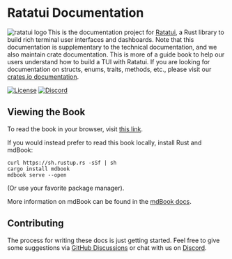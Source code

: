 # Ratatui Documentation

<img align="left" src="https://avatars.githubusercontent.com/u/125200832?s=128&v=4" alt="ratatui logo">

This is the documentation project for [Ratatui](https://github.com/tui-rs-revival/ratatui), a Rust
library to build rich terminal user interfaces and dashboards. Note that this documentation is supplementary
to the technical documentation, and we also maintain crate documentation. This is more of a guide book
to help our users understand how to build a TUI with Ratatui. If you are looking for documentation on
structs, enums, traits, methods, etc., please visit our [crates.io documentation](https://docs.rs/ratatui/0.21.0/ratatui/).

[![License](https://img.shields.io/crates/l/ratatui?style=for-the-badge)](./LICENSE)
[![Discord](https://img.shields.io/discord/1070692720437383208?label=discord&logo=discord&style=for-the-badge)](https://discord.gg/pMCEU9hNEj)

## Viewing the Book

To read the book in your browser, visit [this link](https://tui-rs-revival.github.io/ratatui-book/).

If you would instead prefer to read this book locally, install Rust and mdBook:

```shell
curl https://sh.rustup.rs -sSf | sh
cargo install mdbook
mdbook serve --open
```

(Or use your favorite package manager).

More information on mdBook can be found in the [mdBook docs](https://rust-lang.github.io/mdBook/).

## Contributing

The process for writing these docs is just getting started. Feel free to give some suggestions via
[GitHub Discussions](https://github.com/tui-rs-revival/ratatui-book/discussions) or chat with us on
[Discord](https://discord.com/channels/1070692720437383208/1115053951000268832).
